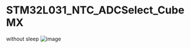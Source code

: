 ﻿# STM32L031_NTC_ADCSelect_CubeMX
 without sleep
![image](https://user-images.githubusercontent.com/92577300/185378337-72f5a2f9-e0ce-4b2a-b509-75fabc80a88c.png)
